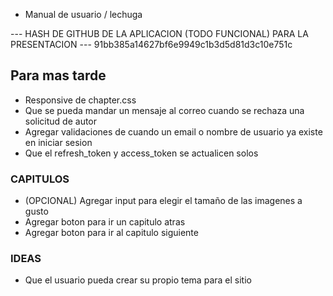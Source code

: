 - Manual de usuario / lechuga

--- HASH DE GITHUB DE LA APLICACION (TODO FUNCIONAL) PARA LA PRESENTACION ---
91bb385a14627bf6e9949c1b3d5d81d3c10e751c

## Para mas tarde
- Responsive de chapter.css
- Que se pueda mandar un mensaje al correo cuando se rechaza una solicitud de autor
- Agregar validaciones de cuando un email o nombre de usuario ya existe en iniciar sesion
- Que el refresh_token y access_token se actualicen solos

### CAPITULOS
- (OPCIONAL) Agregar input para elegir el tamaño de las imagenes a gusto
- Agregar boton para ir un capitulo atras 
- Agregar boton para ir al capitulo siguiente

### IDEAS
- Que el usuario pueda crear su propio tema para el sitio